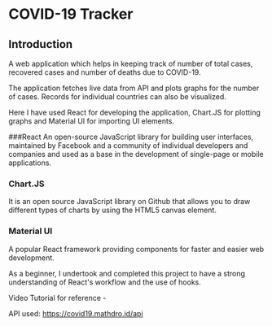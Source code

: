 # COVID-19 Tracker

## Introduction
A web application which helps in keeping track of number of total cases, recovered cases and number of deaths due to COVID-19. 

The application fetches live data from API and plots graphs for the number of cases. Records for individual countries can also be visualized.

Here I have used React for developing the application, Chart.JS for plotting graphs and Material UI for importing UI elements.

###React
An open-source JavaScript library for building user interfaces, maintained by Facebook and a community of individual developers and companies and used as a base in the development of single-page or mobile applications.

### Chart.JS
It is an open source JavaScript library on Github that allows you to draw different types of charts by using the HTML5 canvas element. 

### Material UI
A popular React framework providing components for faster and easier web development. 

As a beginner, I undertook and completed this project to have a strong understanding of React's workflow and the use of hooks.

Video Tutorial for reference - 

API used: https://covid19.mathdro.id/api
